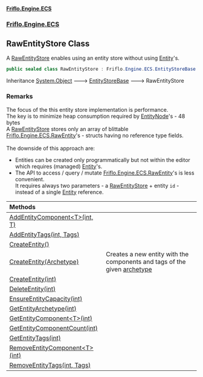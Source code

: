 #### [Friflo.Engine.ECS](index.md 'index')
### [Friflo.Engine.ECS](Friflo.Engine.ECS.md 'Friflo.Engine.ECS')

## RawEntityStore Class

A [RawEntityStore](RawEntityStore.md 'Friflo.Engine.ECS.RawEntityStore') enables using an entity store without using [Entity](Entity.md 'Friflo.Engine.ECS.Entity')'s.<br/>

```csharp
public sealed class RawEntityStore : Friflo.Engine.ECS.EntityStoreBase
```

Inheritance [System.Object](https://docs.microsoft.com/en-us/dotnet/api/System.Object 'System.Object') &#129106; [EntityStoreBase](EntityStoreBase.md 'Friflo.Engine.ECS.EntityStoreBase') &#129106; RawEntityStore

### Remarks
The focus of the this entity store implementation is performance.<br/>
The key is to minimize heap consumption required by [EntityNode](EntityNode.md 'Friflo.Engine.ECS.EntityNode')'s - 48 bytes<br/>
A [RawEntityStore](RawEntityStore.md 'Friflo.Engine.ECS.RawEntityStore') stores only an array of blittable [Friflo.Engine.ECS.RawEntity](https://docs.microsoft.com/en-us/dotnet/api/Friflo.Engine.ECS.RawEntity 'Friflo.Engine.ECS.RawEntity')'s -
structs having no reference type fields.<br/><br/>
The downside of this approach are:<br/>
- Entities can be created only programmatically but not within the editor which requires (managed) [Entity](Entity.md 'Friflo.Engine.ECS.Entity')'s.
- The API to access / query / mutate [Friflo.Engine.ECS.RawEntity](https://docs.microsoft.com/en-us/dotnet/api/Friflo.Engine.ECS.RawEntity 'Friflo.Engine.ECS.RawEntity')'s is less convenient.<br/>
                  It requires always two parameters - a [RawEntityStore](RawEntityStore.md 'Friflo.Engine.ECS.RawEntityStore') + entity `id` - instead of a single [Entity](Entity.md 'Friflo.Engine.ECS.Entity') reference.

| Methods | |
| :--- | :--- |
| [AddEntityComponent&lt;T&gt;(int, T)](RawEntityStore.AddEntityComponent_T_(int,T).md 'Friflo.Engine.ECS.RawEntityStore.AddEntityComponent<T>(int, T)') | |
| [AddEntityTags(int, Tags)](RawEntityStore.AddEntityTags(int,Tags).md 'Friflo.Engine.ECS.RawEntityStore.AddEntityTags(int, Friflo.Engine.ECS.Tags)') | |
| [CreateEntity()](RawEntityStore.CreateEntity().md 'Friflo.Engine.ECS.RawEntityStore.CreateEntity()') | |
| [CreateEntity(Archetype)](RawEntityStore.CreateEntity(Archetype).md 'Friflo.Engine.ECS.RawEntityStore.CreateEntity(Friflo.Engine.ECS.Archetype)') | Creates a new entity with the components and tags of the given [archetype](RawEntityStore.CreateEntity(Archetype).md#Friflo.Engine.ECS.RawEntityStore.CreateEntity(Friflo.Engine.ECS.Archetype).archetype 'Friflo.Engine.ECS.RawEntityStore.CreateEntity(Friflo.Engine.ECS.Archetype).archetype') |
| [CreateEntity(int)](RawEntityStore.CreateEntity(int).md 'Friflo.Engine.ECS.RawEntityStore.CreateEntity(int)') | |
| [DeleteEntity(int)](RawEntityStore.DeleteEntity(int).md 'Friflo.Engine.ECS.RawEntityStore.DeleteEntity(int)') | |
| [EnsureEntityCapacity(int)](RawEntityStore.EnsureEntityCapacity(int).md 'Friflo.Engine.ECS.RawEntityStore.EnsureEntityCapacity(int)') | |
| [GetEntityArchetype(int)](RawEntityStore.GetEntityArchetype(int).md 'Friflo.Engine.ECS.RawEntityStore.GetEntityArchetype(int)') | |
| [GetEntityComponent&lt;T&gt;(int)](RawEntityStore.GetEntityComponent_T_(int).md 'Friflo.Engine.ECS.RawEntityStore.GetEntityComponent<T>(int)') | |
| [GetEntityComponentCount(int)](RawEntityStore.GetEntityComponentCount(int).md 'Friflo.Engine.ECS.RawEntityStore.GetEntityComponentCount(int)') | |
| [GetEntityTags(int)](RawEntityStore.GetEntityTags(int).md 'Friflo.Engine.ECS.RawEntityStore.GetEntityTags(int)') | |
| [RemoveEntityComponent&lt;T&gt;(int)](RawEntityStore.RemoveEntityComponent_T_(int).md 'Friflo.Engine.ECS.RawEntityStore.RemoveEntityComponent<T>(int)') | |
| [RemoveEntityTags(int, Tags)](RawEntityStore.RemoveEntityTags(int,Tags).md 'Friflo.Engine.ECS.RawEntityStore.RemoveEntityTags(int, Friflo.Engine.ECS.Tags)') | |
